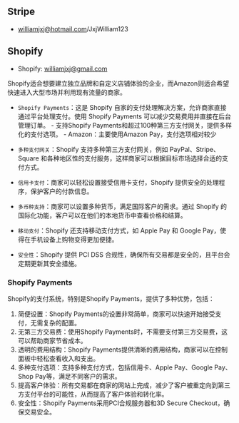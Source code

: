 ## Stripe

- williamjxj@hotmail.com/JxjWilliam123

## Shopify

- Shopify: williamjxj@gmail.com

Shopify适合想要建立独立品牌和自定义店铺体验的企业，而Amazon则适合希望快速进入大型市场并利用现有流量的商家。

- `Shopify Payments`：这是 Shopify 自家的支付处理解决方案，允许商家直接通过平台处理支付。使用 Shopify Payments 可以减少交易费用并直接在后台管理订单。
        - 支持Shopify Payments和超过100种第三方支付网关，提供多样化的支付选项。
        - Amazon：主要使用Amazon Pay，支付选项相对较少

- `多种支付网关`：Shopify 支持多种第三方支付网关，例如 PayPal、Stripe、Square 和各种地区性的支付服务，这样商家可以根据目标市场选择合适的支付方式。

- `信用卡支付`：商家可以轻松设置接受信用卡支付，Shopify 提供安全的处理程序，保护客户的付款信息。

- `多币种支持`：商家可以设置多种货币，满足国际客户的需求。通过 Shopify 的国际化功能，客户可以在他们的本地货币中查看价格和结算。

- `移动支付`：Shopify 还支持移动支付方式，如 Apple Pay 和 Google Pay，使得在手机设备上购物变得更加便捷。

- `安全性`：Shopify 提供 PCI DSS 合规性，确保所有交易都是安全的，且平台会定期更新其安全措施。

### Shopify Payments

Shopify的支付系统，特别是Shopify Payments，提供了多种优势，包括：

1.	简便设置：Shopify Payments的设置非常简单，商家可以快速开始接受支付，无需复杂的配置。
2.	无第三方交易费：使用Shopify Payments时，不需要支付第三方交易费，这可以帮助商家节省成本。
3.	透明的费用结构：Shopify Payments提供清晰的费用结构，商家可以在控制面板中轻松查看收入和支出。
4.	多种支付选项：支持多种支付方式，包括信用卡、Apple Pay、Google Pay、Shop Pay等，满足不同客户的需求。
5.	提高客户体验：所有交易都在商家的网站上完成，减少了客户被重定向到第三方支付平台的可能性，从而提高了客户体验和转化率。
6.	安全性：Shopify Payments采用PCI合规服务器和3D Secure Checkout，确保交易安全。
